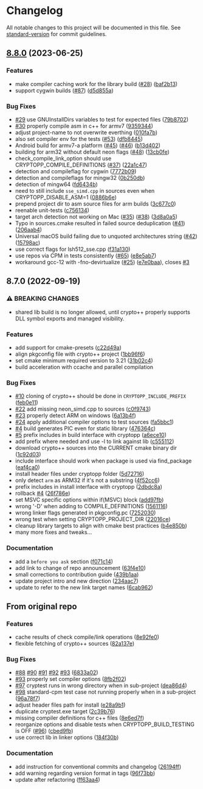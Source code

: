 # Changelog

All notable changes to this project will be documented in this file. See [standard-version](https://github.com/conventional-changelog/standard-version) for commit guidelines.

## [8.8.0](http://github.com/abdes/asap/compare/v8.7.0...v8.8.0) (2023-06-25)

### Features

- make compiler caching work for the library build ([#28](http://github.com/abdes/asap/issues/28)) ([baf2b13](http://github.com/abdes/asap/commit/baf2b132f78f0cdb3e5cf28e15e98d877ceb76e5))
- support cygwin builds ([#87](http://github.com/abdes/asap/issues/87)) ([d5d855a](http://github.com/abdes/asap/commit/d5d855a4f216ac251592cab16b7084877b4402d0))

### Bug Fixes

- [#29](http://github.com/abdes/asap/issues/29) use GNUInstallDirs variables to test for expected files ([79b8702](http://github.com/abdes/asap/commit/79b870277f20ff9ac29cedd4336a9ed37a1119ce))
- [#30](http://github.com/abdes/asap/issues/30) properly compile asm in c++ for armv7 ([9359344](http://github.com/abdes/asap/commit/93593446b3d01b9ee082f6f7065f0f3ec089146e))
- adjust project-name to not overwrite everthing ([010fa7b](http://github.com/abdes/asap/commit/010fa7b7a73065f8d3e94b8b7993277659c3f058))
- also set compiler env for the tests ([#53](http://github.com/abdes/asap/issues/53)) ([dfb8445](http://github.com/abdes/asap/commit/dfb844567a15415c784b89f12153f7bafc42566c))
- Android build for armv7-a platform ([#45](http://github.com/abdes/asap/issues/45)) ([#46](http://github.com/abdes/asap/issues/46)) ([b13d402](http://github.com/abdes/asap/commit/b13d4023cee2d8e297a7ea1c942a4f80d03553d2))
- building for arm32 without default neon flags ([#48](http://github.com/abdes/asap/issues/48)) ([13cb0fe](http://github.com/abdes/asap/commit/13cb0fe7e76410258b76975e77fd407400e3f2d1))
- check_compile_link_option should use CRYPTOPP_COMPILE_DEFINITIONS ([#37](http://github.com/abdes/asap/issues/37)) ([22a1c47](http://github.com/abdes/asap/commit/22a1c47b13ce0683a2625bca152d0470b7c17f66))
- detection and compileflag for cygwin ([7772b09](http://github.com/abdes/asap/commit/7772b09764278dcec8f1481068c1777f531d4f0a))
- detection and compileflags for mingw32 ([0b250db](http://github.com/abdes/asap/commit/0b250dba081689e856a090f660223d6c6f4c555c))
- detection of mingw64 ([fd6434b](http://github.com/abdes/asap/commit/fd6434bcfa9a2c801d3f7e1329689ffb935c988a))
- need to still include `sse_simd.cpp` in sources even when CRYPTOPP_DISABLE_ASM=1 ([0886b6e](http://github.com/abdes/asap/commit/0886b6e912a1461c0271aa617b0e7b2d2773d877))
- prepend project dir to asm source files for arm builds ([3c677c0](http://github.com/abdes/asap/commit/3c677c05288266be135197f136b5358b8a0ecb8b))
- reenable unit-tests ([c756134](http://github.com/abdes/asap/commit/c756134e1e6ab88935d297ac97f0951ef62bebb5))
- target arch detection not working on Mac ([#35](http://github.com/abdes/asap/issues/35)) ([#38](http://github.com/abdes/asap/issues/38)) ([3d8a0a5](http://github.com/abdes/asap/commit/3d8a0a576bccb718cebd4ed97a09feb520e60641))
- Typo in sources.cmake resulted in failed source deduplication ([#41](http://github.com/abdes/asap/issues/41)) ([206aab4](http://github.com/abdes/asap/commit/206aab4cb1e6e78b8460b8c0fe08449c280e321e))
- Universal macOS build failing due to unquoted architectures string ([#42](http://github.com/abdes/asap/issues/42)) ([15798ac](http://github.com/abdes/asap/commit/15798ac9c2611d5c7f9ba832e2c9159bdd8945f2))
- use correct flags for lsh512_sse.cpp ([f31a130](http://github.com/abdes/asap/commit/f31a130112a3d13014c5be381748452221a66703))
- use repos via CPM in tests consistently ([#65](http://github.com/abdes/asap/issues/65)) ([e8e5ab7](http://github.com/abdes/asap/commit/e8e5ab72918205c4b081a3214c4a8088cb055cea))
- workaround gcc-12 with -fno-devirtualize ([#25](http://github.com/abdes/asap/issues/25)) ([e7e0baa](http://github.com/abdes/asap/commit/e7e0baa12f961e227f8ab636df8f2d51495a18ca)), closes [#3](http://github.com/abdes/asap/issues/3)

## 8.7.0 (2022-09-19)

### ⚠ BREAKING CHANGES

- shared lib build is no longer allowed, until crypto++ properly supports DLL
  symbol exports and managed visibility.

### Features

- add support for cmake-presets
  ([c22d49a](http://github.com/abdes/asap/commit/c22d49a432993201b1a4ae189adef540342a58b3))
- align pkgconfig file with crypto++ project
  ([1bb96f6](http://github.com/abdes/asap/commit/1bb96f628d6a1e185db5a1b3440c37eb390d6326))
- set cmake minimum required version to 3.21
  ([31b02c4](http://github.com/abdes/asap/commit/31b02c4d1d584257e449c9d4d6fcff4913cb4a53))
- build acceleration with ccache and parallel compilation

### Bug Fixes

- [#10](http://github.com/abdes/asap/issues/10) cloning of crypto++ should be
  done in `CRYPTOPP_INCLUDE_PREFIX`
  ([feb0e11](http://github.com/abdes/asap/commit/feb0e11fdd81652d7579355783142f048fba6338))
- [#22](http://github.com/abdes/asap/issues/22) add missing neon_simd.cpp to
  sources
  ([c0f9743](http://github.com/abdes/asap/commit/c0f97430d904ead8a903f51603afaa6b1d97d003))
- [#23](http://github.com/abdes/asap/issues/23) properly detect ARM on windows
  ([6a13b4f](http://github.com/abdes/asap/commit/6a13b4fe73335e5fa768bec9d4f09fdc63603e78))
- [#24](http://github.com/abdes/asap/issues/24) apply additional compiler
  options to test sources
  ([fa5bbc1](http://github.com/abdes/asap/commit/fa5bbc1cc7cee8e71b28d773a46e158b68c4b068))
- [#4](http://github.com/abdes/asap/issues/4) build generates PIC even for
  static library
  ([476364c](http://github.com/abdes/asap/commit/476364c2a779cfaebaa236a0f886ab94d01425fb))
- [#5](http://github.com/abdes/asap/issues/5) prefix includes in build interface
  with cryptopp
  ([a6ece10](http://github.com/abdes/asap/commit/a6ece101eed109043c4dcc5a819a3541344a2c03))
- add prefix where needed and use -l to link against lib
  ([c555112](http://github.com/abdes/asap/commit/c55511285c9d4557b0f8741cbb17fe9dbaa5ef49))
- download crypto++ sources into the CURRENT cmake binary dir
  ([1c92d03](http://github.com/abdes/asap/commit/1c92d03e4963ec25d00d7d098ca7195e70889b25))
- include interface should work when package is used via find_package
  ([eaf4ca0](http://github.com/abdes/asap/commit/eaf4ca0d3540f94e28b26e7bff561e1451420a5c))
- install header files under cryptopp folder
  ([5d72716](http://github.com/abdes/asap/commit/5d727164019790aa1d0c8e2301dfdcfef387a644))
- only detect `arm` as ARM32 if it's not a substring
  ([4f52cc6](http://github.com/abdes/asap/commit/4f52cc63b6e0bdd2a02a18745ba8984bcdad79e6))
- prefix includes in install interface with cryptopp
  ([2dbdc8a](http://github.com/abdes/asap/commit/2dbdc8a2dfc587967ed83d6b62e22fb17400fb52))
- rollback [#4](http://github.com/abdes/asap/issues/4)
  ([26f786e](http://github.com/abdes/asap/commit/26f786e98212f0e8c952df55a22d132458b5f78b))
- set MSVC specific options within if(MSVC) block
  ([add97fb](http://github.com/abdes/asap/commit/add97fb07b43767913be0c3a9ce4a45d3ced9dbd))
- wrong '-D' when adding to COMPILE_DEFINITIONS
  ([1561116](http://github.com/abdes/asap/commit/1561116182906a160d342b0446798e78fff486fc))
- wrong linker flags generated in pkgconfig.pc
  ([7252030](http://github.com/abdes/asap/commit/7252030e64410710bdbcdb2b921d236c2c6c960f))
- wrong test when setting CRYPTOPP_PROJECT_DIR
  ([22016ce](http://github.com/abdes/asap/commit/22016cebdbe7f204b2072dee76bdab185a6f59a3))
- cleanup library targets to align with cmake best practices
  ([b4e850b](http://github.com/abdes/asap/commit/b4e850b112593073bcca64d1f88d2192926c05d5))
- many more fixes and tweaks...

### Documentation

- add a `before you ask` section
  ([f071c14](http://github.com/abdes/asap/commit/f071c14eb7c1a2813f6a949c5ed99bed0c0410d3))
- add link to change of repo announcement
  ([63f4e10](http://github.com/abdes/asap/commit/63f4e10af10c8c51dc53827e430cec89748db6e4))
- small corrections to contribution guide
  ([439b1aa](http://github.com/abdes/asap/commit/439b1aa357290784881a7af3083dd63de873bc23))
- update project intro and new direction
  ([234aac7](http://github.com/abdes/asap/commit/234aac76e6b51a66e9e6c6fc3fd07f236814d2c5))
- update to refer to the new link target names
  ([6cab962](http://github.com/abdes/asap/commit/6cab962e7cbbac533da1dde9023de185a9ef0238))

## From original repo

### Features

- cache results of check compile/link operations
  ([8e92fe0](http://github.com/abdes/asap/commit/8e92fe0544755d34ec569d5f561f62c419fa42dc))
- flexible fetching of crypto++ sources
  ([82a137e](http://github.com/abdes/asap/commit/82a137ed6696fe48ddcd704f65710a7588f3b8a4))

### Bug Fixes

- [#88](http://github.com/abdes/asap/issues/88)
  [#90](http://github.com/abdes/asap/issues/90)
  [#91](http://github.com/abdes/asap/issues/91)
  [#92](http://github.com/abdes/asap/issues/92)
  [#93](http://github.com/abdes/asap/issues/93)
  ([6833a02](http://github.com/abdes/asap/commit/6833a024644f742fb5ecda24841708843327eccb))
- [#93](http://github.com/abdes/asap/issues/93) properly set compiler options
  ([8fb2f02](http://github.com/abdes/asap/commit/8fb2f02377307f6ab86191b56d036cf7d85d31f0))
- [#97](http://github.com/abdes/asap/issues/97) cryptest runs in wrong directory
  when in sub-project
  ([dea86d4](http://github.com/abdes/asap/commit/dea86d4316ae85cfbe18b521edf56af92c22d07f))
- [#98](http://github.com/abdes/asap/issues/98) standard-cpm test case not
  running properly when in a sub-project
  ([96a78f7](http://github.com/abdes/asap/commit/96a78f741bda12a7730ca3943ace4c24070dd431))
- adjust header files path for install
  ([e28a9b1](http://github.com/abdes/asap/commit/e28a9b133f0aea370b317feb1ed7feafc7311752))
- duplicate cryptest.exe target
  ([2c39b76](http://github.com/abdes/asap/commit/2c39b764bf88ffb4029becdf6e04208c79bc9c98))
- missing compiler definitions for c++ files
  ([8e6ed7f](http://github.com/abdes/asap/commit/8e6ed7f95b1db2e0806e1e55aafdd25d41a3a196))
- reorganize options and disable tests when CRYPTOPP_BUILD_TESTING is OFF
  ([#96](http://github.com/abdes/asap/issues/96))
  ([cbed9fb](http://github.com/abdes/asap/commit/cbed9fb37ed698a09bca5174cbdf5e2d5d428b6f))
- use correct lib in linker options
  ([184f30b](http://github.com/abdes/asap/commit/184f30b56bcbca24582ae374a50b0b28a517c4f4))

### Documentation

- add instruction for conventional commits and changelog
  ([26194ff](http://github.com/abdes/asap/commit/26194ff3d1db5c50fd1c81ed59ec0115eb26b73c))
- add warning regarding version format in tags
  ([96f73bb](http://github.com/abdes/asap/commit/96f73bb12777e4679c12c22e761f6e95e6a9abfd))
- update after refactoring
  ([ff63aa4](http://github.com/abdes/asap/commit/ff63aa4694334161c922ab0f8d434340d2993644))
